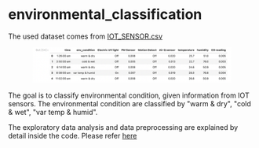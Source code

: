 # environmental_classification

The used dataset comes from [IOT_SENSOR.csv](https://github.com/mferiansyahrt/environmental_classification/IOT_SENSOR.csv)

<div align="center">
    <a href="./">
        <img src="./figure/iot_sensor.png" width="80%"/>
    </a>
</div>

The goal is to classify environmental condition, given information from IOT sensors. The environmental condition are classified by "warm & dry", "cold & wet", "var temp & humid".

The exploratory data analysis and data preprocessing are explained by detail inside the code. Please refer [here](https://github.com/mferiansyahrt/environmental_classification/tree/main/environmental_classification.ipnyb)
